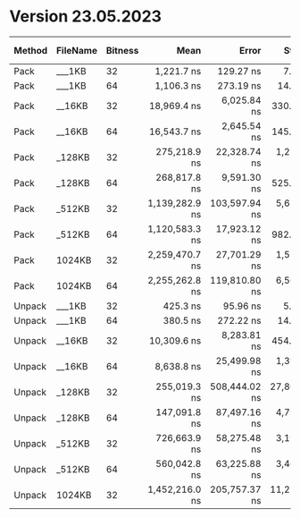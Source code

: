 # Version 23.05.2023

| Method | FileName | Bitness |           Mean |         Error |       StdDev | Ratio | RatioSD |     Gen0 |     Gen1 |     Gen2 |  Allocated | Alloc Ratio |
|------- |--------- |-------- |---------------:|--------------:|-------------:|------:|--------:|---------:|---------:|---------:|-----------:|------------:|
|   Pack |   ___1KB |      32 |     1,221.7 ns |     129.27 ns |      7.09 ns |  1.00 |    0.00 |   0.1278 |        - |        - |    1.05 KB |        1.00 |
|   Pack |   ___1KB |      64 |     1,106.3 ns |     273.19 ns |     14.97 ns |  1.00 |    0.00 |   0.1278 |        - |        - |    1.05 KB |        1.00 |
|   Pack |   __16KB |      32 |    18,969.4 ns |   6,025.84 ns |    330.30 ns |  1.00 |    0.00 |   1.9531 |        - |        - |   16.05 KB |        1.00 |
|   Pack |   __16KB |      64 |    16,543.7 ns |   2,645.54 ns |    145.01 ns |  1.00 |    0.00 |   1.9531 |        - |        - |   16.05 KB |        1.00 |
|   Pack |   _128KB |      32 |   275,218.9 ns |  22,328.74 ns |  1,223.91 ns |  1.00 |    0.00 |  39.0625 |  39.0625 |  39.0625 |  128.09 KB |        1.00 |
|   Pack |   _128KB |      64 |   268,817.8 ns |   9,591.30 ns |    525.73 ns |  1.00 |    0.00 |  39.0625 |  39.0625 |  39.0625 |  128.09 KB |        1.00 |
|   Pack |   _512KB |      32 | 1,139,282.9 ns | 103,597.94 ns |  5,678.55 ns |  1.00 |    0.00 | 138.6719 | 138.6719 | 138.6719 |  512.19 KB |        1.00 |
|   Pack |   _512KB |      64 | 1,120,583.3 ns |  17,923.12 ns |    982.43 ns |  1.00 |    0.00 | 138.6719 | 138.6719 | 138.6719 |  512.19 KB |        1.00 |
|   Pack |   1024KB |      32 | 2,259,470.7 ns |  27,701.29 ns |  1,518.40 ns |  1.00 |    0.00 | 234.3750 | 234.3750 | 234.3750 | 1024.29 KB |        1.00 |
|   Pack |   1024KB |      64 | 2,255,262.8 ns | 119,810.80 ns |  6,567.23 ns |  1.00 |    0.00 | 242.1875 | 242.1875 | 242.1875 | 1024.29 KB |        1.00 |
| Unpack |   ___1KB |      32 |       425.3 ns |      95.96 ns |      5.26 ns |  0.35 |    0.01 |   0.1278 |        - |        - |    1.05 KB |        0.99 |
| Unpack |   ___1KB |      64 |       380.5 ns |     272.22 ns |     14.92 ns |  0.34 |    0.01 |   0.1278 |        - |        - |    1.05 KB |        0.99 |
| Unpack |   __16KB |      32 |    10,309.6 ns |   8,283.81 ns |    454.06 ns |  0.54 |    0.02 |   1.9531 |        - |        - |   16.05 KB |        1.00 |
| Unpack |   __16KB |      64 |     8,638.8 ns |  25,499.98 ns |  1,397.74 ns |  0.52 |    0.08 |   1.9531 |        - |        - |   16.05 KB |        1.00 |
| Unpack |   _128KB |      32 |   255,019.3 ns | 508,444.02 ns | 27,869.53 ns |  0.93 |    0.10 |  35.8887 |  35.8887 |  35.8887 |   128.1 KB |        1.00 |
| Unpack |   _128KB |      64 |   147,091.8 ns |  87,497.16 ns |  4,796.01 ns |  0.55 |    0.02 |  39.5508 |  39.5508 |  39.5508 |  128.08 KB |        1.00 |
| Unpack |   _512KB |      32 |   726,663.9 ns |  58,275.48 ns |  3,194.28 ns |  0.64 |    0.00 | 140.6250 | 140.6250 | 140.6250 |  512.18 KB |        1.00 |
| Unpack |   _512KB |      64 |   560,042.8 ns |  63,225.88 ns |  3,465.62 ns |  0.50 |    0.00 | 140.6250 | 140.6250 | 140.6250 |  512.18 KB |        1.00 |
| Unpack |   1024KB |      32 | 1,452,216.0 ns | 205,757.37 ns | 11,278.26 ns |  0.64 |    0.00 | 246.0938 | 246.0938 | 246.0938 | 1024.29 KB |        1.00 |